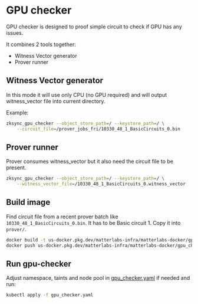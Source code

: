 # GPU checker

GPU checker is designed to proof simple circuit to check if GPU has any issues.

It combines 2 tools together:

- Witness Vector generator
- Prover runner

## Witness Vector generator

In this mode it will use only CPU (no GPU required) and will output witness_vector file into current directory.

Example:

```bash
zksync_gpu_checker --object_store_path=/ --keystore_path=/ \
    --circuit_file=/prover_jobs_fri/10330_48_1_BasicCircuits_0.bin
```

## Prover runner

Prover consumes witness_vector but it also need the circuit file to be present.

```bash
zksync_gpu_checker --object_store_path=/ --keystore_path=/ \
    --witness_vector_file=/10330_48_1_BasicCircuits_0.witness_vector
```

## Build image

Find circuit file from a recent prover batch like `10330_48_1_BasicCircuits_0.bin`. It has to be Basic circuit 1. Copy
it into `prover/`.

```bash
docker build -t us-docker.pkg.dev/matterlabs-infra/matterlabs-docker/gpu_checker:v0.2.0 -f docker/gpu-checker/Dockerfile --progress=plain . 2>&1 | tee build.log
docker push us-docker.pkg.dev/matterlabs-infra/matterlabs-docker/gpu_checker:v0.2.0
```

## Run gpu-checker

Adjust namespace, taints and node pool in [gpu_checker.yaml](gpu_checker.yaml) if needed and run:

```bash
kubectl apply -f gpu_checker.yaml
```
